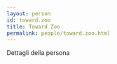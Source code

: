 ```yaml
---
layout: person
id: toward.zoo
title: Toward Zoo
permalink: people/toward.zoo.html
---
```


Dettagli della persona